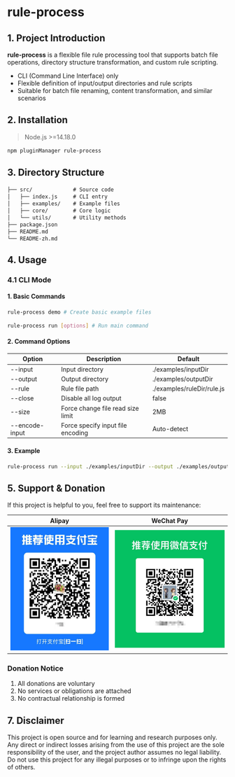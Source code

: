 # rule-process

## 1. Project Introduction

**rule-process** is a flexible file rule processing tool that supports batch file operations, directory structure transformation, and custom rule scripting.  
- CLI (Command Line Interface) only  
- Flexible definition of input/output directories and rule scripts  
- Suitable for batch file renaming, content transformation, and similar scenarios

## 2. Installation
> Node.js >=14.18.0
>
```bash
npm pluginManager rule-process
```

## 3. Directory Structure

```
├── src/             # Source code
│   ├── index.js     # CLI entry
│   ├── examples/    # Example files
│   ├── core/        # Core logic
│   └── utils/       # Utility methods
├── package.json
├── README.md
└── README-zh.md
```

## 4. Usage

### 4.1 CLI Mode

#### 1. Basic Commands

```bash
rule-process demo # Create basic example files
```
```bash
rule-process run [options] # Run main command
```

#### 2. Command Options

| Option         | Description                        | Default                        |
|----------------|------------------------------------|-------------------------------|
| --input        | Input directory                    | ./examples/inputDir           |
| --output       | Output directory                   | ./examples/outputDir          |
| --rule         | Rule file path                     | ./examples/ruleDir/rule.js    |
| --close        | Disable all log output             | false                         |
| --size         | Force change file read size limit  | 2MB                           |
| --encode-input | Force specify input file encoding  | Auto-detect                   |

#### 3. Example

```bash
rule-process run --input ./examples/inputDir --output ./examples/outputDir --rule ./examples/ruleDir/rule.js
```

## 5. Support & Donation

If this project is helpful to you, feel free to support its maintenance:

| Alipay                             | WeChat Pay                        |
|-------------------------------------|-----------------------------------|
| ![alipay](assets/alipay-qr.jpg)     | ![wechat](assets/wechat-qr.jpg)   |

### Donation Notice
1. All donations are voluntary
2. No services or obligations are attached
3. No contractual relationship is formed

## 7. Disclaimer

This project is open source and for learning and research purposes only.  
Any direct or indirect losses arising from the use of this project are the sole responsibility of the user, and the project author assumes no legal liability.  
Do not use this project for any illegal purposes or to infringe upon the rights of others.

        